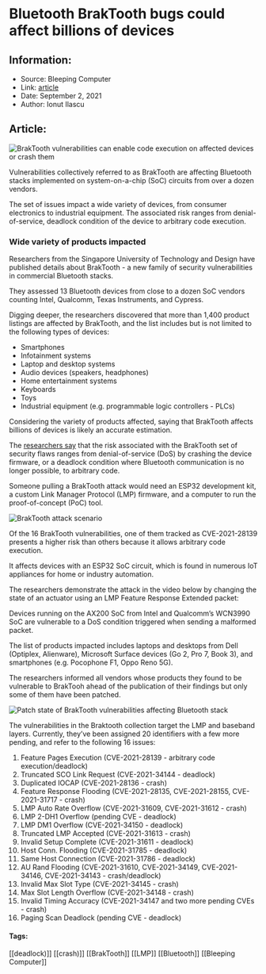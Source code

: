 # Bluetooth BrakTooth bugs could affect billions of devices
### 

## Information:
+ Source: Bleeping Computer
+ Link: [article](https://www.bleepingcomputer.com/news/security/bluetooth-braktooth-bugs-could-affect-billions-of-devices/)
+ Date: September 2, 2021
+ Author: Ionut Ilascu


## Article:
![BrakTooth vulnerabilities can enable code execution on affected devices or crash them](https://www.bleepstatic.com/content/hl-images/2021/09/02/braktooth.jpg)


Vulnerabilities collectively referred to as BrakTooth are affecting Bluetooth stacks implemented on system-on-a-chip (SoC) circuits from over a dozen vendors.


The set of issues impact a wide variety of devices, from consumer electronics to industrial equipment. The associated risk ranges from denial-of-service, deadlock condition of the device to arbitrary code execution.


### Wide variety of products impacted


Researchers from the Singapore University of Technology and Design have published details about BrakTooth - a new family of security vulnerabilities in commercial Bluetooth stacks.


They assessed 13 Bluetooth devices from close to a dozen SoC vendors counting Intel, Qualcomm, Texas Instruments, and Cypress.


Digging deeper, the researchers discovered that more than 1,400 product listings are affected by BrakTooth, and the list includes but is not limited to the following types of devices:


* Smartphones
* Infotainment systems
* Laptop and desktop systems
* Audio devices (speakers, headphones)
* Home entertainment systems
* Keyboards
* Toys
* Industrial equipment (e.g. programmable logic controllers - PLCs)


Considering the variety of products affected, saying that BrakTooth affects billions of devices is likely an accurate estimation. 


The [researchers say](https://asset-group.github.io/disclosures/braktooth/) that the risk associated with the BrakTooth set of security flaws ranges from denial-of-service (DoS) by crashing the device firmware, or a deadlock condition where Bluetooth communication is no longer possible, to arbitrary code.


Someone pulling a BrakTooth attack would need an ESP32 development kit, a custom Link Manager Protocol (LMP) firmware, and a computer to run the proof-of-concept (PoC) tool.


![BrakTooth attack scenario](https://www.bleepstatic.com/images/news/u/1100723/2021/Vulnerabilities/BrakToothScenario.jpg)


Of the 16 BrakTooth vulnerabilities, one of them tracked as CVE-2021-28139 presents a higher risk than others because it allows arbitrary code execution.


It affects devices with an ESP32 SoC circuit, which is found in numerous IoT appliances for home or industry automation.


The researchers demonstrate the attack in the video below by changing the state of an actuator using an LMP Feature Response Extended packet:



Devices running on the AX200 SoC from Intel and Qualcomm’s WCN3990 SoC are vulnerable to a DoS condition triggered when sending a malformed packet.


The list of products impacted includes laptops and desktops from Dell (Optiplex, Alienware), Microsoft Surface devices (Go 2, Pro 7, Book 3), and smartphones (e.g. Pocophone F1, Oppo Reno 5G).



The researchers informed all vendors whose products they found to be vulnerable to BrakTooh ahead of the publication of their findings but only some of them have been patched.


![Patch state of BrakTooth vulnerabilities affecting Bluetooth stack](https://www.bleepstatic.com/images/news/u/1100723/2021/Vulnerabilities/BrakToothPatches.jpg)


The vulnerabilities in the Braktooth collection target the LMP and baseband layers. Currently, they’ve been assigned 20 identifiers with a few more pending, and refer to the following 16 issues:


1. Feature Pages Execution (CVE-2021-28139 - arbitrary code execution/deadlock)
2. Truncated SCO Link Request (CVE-2021-34144 - deadlock)
3. Duplicated IOCAP (CVE-2021-28136 - crash)
4. Feature Response Flooding (CVE-2021-28135, CVE-2021-28155, CVE-2021-31717 - crash)
5. LMP Auto Rate Overflow (CVE-2021-31609, CVE-2021-31612 - crash)
6. LMP 2-DH1 Overflow (pending CVE - deadlock)
7. LMP DM1 Overflow (CVE-2021-34150 - deadlock)
8. Truncated LMP Accepted (CVE-2021-31613 - crash)
9. Invalid Setup Complete (CVE-2021-31611 - deadlock)
10. Host Conn. Flooding (CVE-2021-31785 - deadlock)
11. Same Host Connection (CVE-2021-31786 - deadlock)
12. AU Rand Flooding (CVE-2021-31610, CVE-2021-34149, CVE-2021-34146, CVE-2021-34143 - crash/deadlock)
13. Invalid Max Slot Type (CVE-2021-34145 - crash)
14. Max Slot Length Overflow (CVE-2021-34148 - crash)
15. Invalid Timing Accuracy (CVE-2021-34147 and two more pending CVEs - crash)
16. Paging Scan Deadlock (pending CVE - deadlock)




#### Tags:
[[deadlock)]] [[crash)]] [[BrakTooth]] [[LMP]] [[Bluetooth]] [[Bleeping Computer]]
